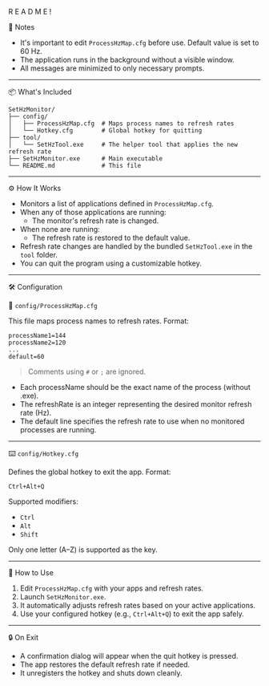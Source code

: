 R E A D  M E !

📌 Notes

- It's important to edit `ProcessHzMap.cfg` before use. Default value is set to 60 Hz.
- The application runs in the background without a visible window.
- All messages are minimized to only necessary prompts.

-----------------------------------

📦 What's Included

```
SetHzMonitor/
├── config/
│   ├── ProcessHzMap.cfg  # Maps process names to refresh rates
│   └── Hotkey.cfg        # Global hotkey for quitting
├── tool/
│   └── SetHzTool.exe     # The helper tool that applies the new refresh rate
├── SetHzMonitor.exe      # Main executable
└── README.md             # This file
```

-----------------------------------

⚙️ How It Works

- Monitors a list of applications defined in `ProcessHzMap.cfg`.
- When any of those applications are running:
  - The monitor's refresh rate is changed.
- When none are running:
  - The refresh rate is restored to the default value.
- Refresh rate changes are handled by the bundled `SetHzTool.exe` in the `tool` folder.
- You can quit the program using a customizable hotkey.

-----------------------------------

🛠 Configuration

🔄 `config/ProcessHzMap.cfg`

This file maps process names to refresh rates. Format:

```
processName1=144
processName2=120
...
default=60
```
> Comments using `#` or `;` are ignored.

- Each processName should be the exact name of the process (without .exe).
- The refreshRate is an integer representing the desired monitor refresh rate (Hz).
- The default line specifies the refresh rate to use when no monitored processes are running.

-----------------------------------

⌨️ `config/Hotkey.cfg`

Defines the global hotkey to exit the app. Format:

```
Ctrl+Alt+Q
```

Supported modifiers:
- `Ctrl`
- `Alt`
- `Shift`

Only one letter (A–Z) is supported as the key.

-----------------------------------

🚀 How to Use

1. Edit `ProcessHzMap.cfg` with your apps and refresh rates.
2. Launch `SetHzMonitor.exe`.
3. It automatically adjusts refresh rates based on your active applications.
4. Use your configured hotkey (e.g., `Ctrl+Alt+Q`) to exit the app safely.

-----------------------------------

🔒 On Exit

- A confirmation dialog will appear when the quit hotkey is pressed.
- The app restores the default refresh rate if needed.
- It unregisters the hotkey and shuts down cleanly.
